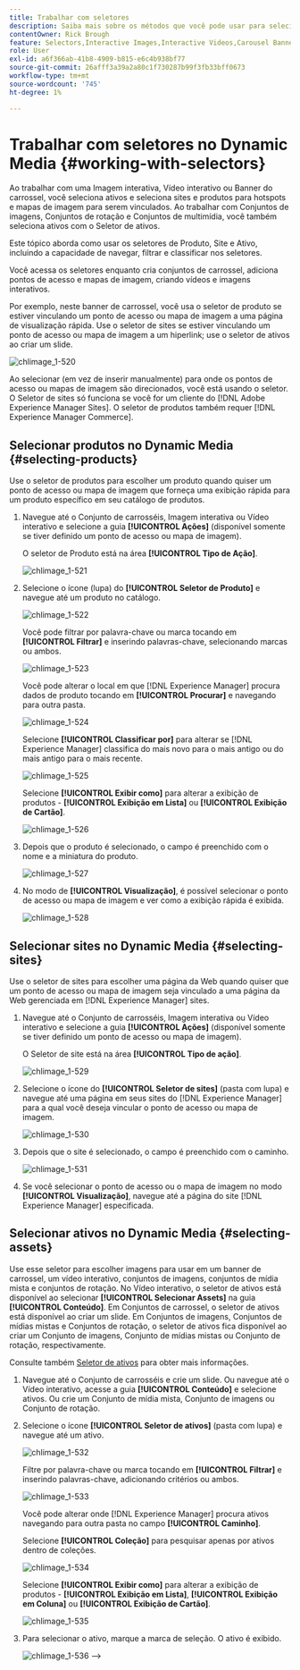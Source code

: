 ```yaml
---
title: Trabalhar com seletores
description: Saiba mais sobre os métodos que você pode usar para selecionar ativos para imagens interativas, vídeos interativos e banners do carrossel no Dynamic Media.
contentOwner: Rick Brough
feature: Selectors,Interactive Images,Interactive Videos,Carousel Banners
role: User
exl-id: a6f366ab-41b8-4909-b815-e6c4b938bf77
source-git-commit: 26afff3a39a2a80c1f730287b99f3fb33bff0673
workflow-type: tm+mt
source-wordcount: '745'
ht-degree: 1%

---
```


# Trabalhar com seletores no Dynamic Media {#working-with-selectors}

Ao trabalhar com uma Imagem interativa, Vídeo interativo ou Banner do carrossel, você seleciona ativos e seleciona sites e produtos para hotspots e mapas de imagem para serem vinculados. Ao trabalhar com Conjuntos de imagens, Conjuntos de rotação e Conjuntos de multimídia, você também seleciona ativos com o Seletor de ativos.

Este tópico aborda como usar os seletores de Produto, Site e Ativo, incluindo a capacidade de navegar, filtrar e classificar nos seletores.

Você acessa os seletores enquanto cria conjuntos de carrossel, adiciona pontos de acesso e mapas de imagem, criando vídeos e imagens interativos.

Por exemplo, neste banner de carrossel, você usa o seletor de produto se estiver vinculando um ponto de acesso ou mapa de imagem a uma página de visualização rápida. Use o seletor de sites se estiver vinculando um ponto de acesso ou mapa de imagem a um hiperlink; use o seletor de ativos ao criar um slide.

![chlimage_1-520](assets/chlimage_1-520.png)

Ao selecionar (em vez de inserir manualmente) para onde os pontos de acesso ou mapas de imagem são direcionados, você está usando o seletor. O Seletor de sites só funciona se você for um cliente do [!DNL Adobe Experience Manager Sites]. O seletor de produtos também requer [!DNL Experience Manager Commerce].

## Selecionar produtos no Dynamic Media {#selecting-products}

Use o seletor de produtos para escolher um produto quando quiser um ponto de acesso ou mapa de imagem que forneça uma exibição rápida para um produto específico em seu catálogo de produtos.

1. Navegue até o Conjunto de carrosséis, Imagem interativa ou Vídeo interativo e selecione a guia **[!UICONTROL Ações]** (disponível somente se tiver definido um ponto de acesso ou mapa de imagem).

   O seletor de Produto está na área **[!UICONTROL Tipo de Ação]**.

   ![chlimage_1-521](assets/chlimage_1-521.png)

1. Selecione o ícone (lupa) do **[!UICONTROL Seletor de Produto]** e navegue até um produto no catálogo.

   ![chlimage_1-522](assets/chlimage_1-522.png)

   Você pode filtrar por palavra-chave ou marca tocando em **[!UICONTROL Filtrar]** e inserindo palavras-chave, selecionando marcas ou ambos.

   ![chlimage_1-523](assets/chlimage_1-523.png)

   Você pode alterar o local em que [!DNL Experience Manager] procura dados de produto tocando em **[!UICONTROL Procurar]** e navegando para outra pasta.

   ![chlimage_1-524](assets/chlimage_1-524.png)

   Selecione **[!UICONTROL Classificar por]** para alterar se [!DNL Experience Manager] classifica do mais novo para o mais antigo ou do mais antigo para o mais recente.

   ![chlimage_1-525](assets/chlimage_1-525.png)

   Selecione **[!UICONTROL Exibir como]** para alterar a exibição de produtos - **[!UICONTROL Exibição em Lista]** ou **[!UICONTROL Exibição de Cartão]**.

   ![chlimage_1-526](assets/chlimage_1-526.png)

1. Depois que o produto é selecionado, o campo é preenchido com o nome e a miniatura do produto.

   ![chlimage_1-527](assets/chlimage_1-527.png)

1. No modo de **[!UICONTROL Visualização]**, é possível selecionar o ponto de acesso ou mapa de imagem e ver como a exibição rápida é exibida.

   ![chlimage_1-528](assets/chlimage_1-528.png)

## Selecionar sites no Dynamic Media {#selecting-sites}

Use o seletor de sites para escolher uma página da Web quando quiser que um ponto de acesso ou mapa de imagem seja vinculado a uma página da Web gerenciada em [!DNL Experience Manager] sites.

1. Navegue até o Conjunto de carrosséis, Imagem interativa ou Vídeo interativo e selecione a guia **[!UICONTROL Ações]** (disponível somente se tiver definido um ponto de acesso ou mapa de imagem).

   O Seletor de site está na área **[!UICONTROL Tipo de ação]**.

   ![chlimage_1-529](assets/chlimage_1-529.png)

1. Selecione o ícone do **[!UICONTROL Seletor de sites]** (pasta com lupa) e navegue até uma página em seus sites do [!DNL Experience Manager] para a qual você deseja vincular o ponto de acesso ou mapa de imagem.

   ![chlimage_1-530](assets/chlimage_1-530.png)

1. Depois que o site é selecionado, o campo é preenchido com o caminho.

   ![chlimage_1-531](assets/chlimage_1-531.png)

1. Se você selecionar o ponto de acesso ou o mapa de imagem no modo **[!UICONTROL Visualização]**, navegue até a página do site [!DNL Experience Manager] especificada.

## Selecionar ativos no Dynamic Media {#selecting-assets}

Use esse seletor para escolher imagens para usar em um banner de carrossel, um vídeo interativo, conjuntos de imagens, conjuntos de mídia mista e conjuntos de rotação. No Vídeo interativo, o seletor de ativos está disponível ao selecionar **[!UICONTROL Selecionar Assets]** na guia **[!UICONTROL Conteúdo]**. Em Conjuntos de carrossel, o seletor de ativos está disponível ao criar um slide. Em Conjuntos de imagens, Conjuntos de mídias mistas e Conjuntos de rotação, o seletor de ativos fica disponível ao criar um Conjunto de imagens, Conjunto de mídias mistas ou Conjunto de rotação, respectivamente.

Consulte também [Seletor de ativos](/help/assets/search-assets.md#asset-selector) para obter mais informações.

1. Navegue até o Conjunto de carrosséis e crie um slide. Ou navegue até o Vídeo interativo, acesse a guia **[!UICONTROL Conteúdo]** e selecione ativos. Ou crie um Conjunto de mídia mista, Conjunto de imagens ou Conjunto de rotação.
1. Selecione o ícone **[!UICONTROL Seletor de ativos]** (pasta com lupa) e navegue até um ativo.

   ![chlimage_1-532](assets/chlimage_1-532.png)

   Filtre por palavra-chave ou marca tocando em **[!UICONTROL Filtrar]** e inserindo palavras-chave, adicionando critérios ou ambos.

   ![chlimage_1-533](assets/chlimage_1-533.png)

   Você pode alterar onde [!DNL Experience Manager] procura ativos navegando para outra pasta no campo **[!UICONTROL Caminho]**.

   Selecione **[!UICONTROL Coleção]** para pesquisar apenas por ativos dentro de coleções.

   ![chlimage_1-534](assets/chlimage_1-534.png)

   Selecione **[!UICONTROL Exibir como]** para alterar a exibição de produtos - **[!UICONTROL Exibição em Lista]**, **[!UICONTROL Exibição em Coluna]** ou **[!UICONTROL Exibição de Cartão]**.

   ![chlimage_1-535](assets/chlimage_1-535.png)

1. Para selecionar o ativo, marque a marca de seleção. O ativo é exibido.

   ![chlimage_1-536](assets/chlimage_1-536.png)
—>
